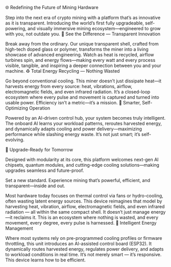 🌐 Redefining the Future of Mining Hardware

Step into the next era of crypto mining with a platform that’s as innovative as it is transparent. Introducing the world’s first fully upgradeable, self-powering, and visually immersive mining ecosystem—engineered to grow with you, not outdate you.
👀 See the Difference — Transparent Innovation

Break away from the ordinary. Our unique transparent shell, crafted from high-tech doped glass or polymer, transforms the miner into a living showcase of advanced engineering. Watch as heat is recycled, airflow turbines spin, and energy flows—making every watt and every process visible, tangible, and inspiring a deeper connection between you and your machine.
♻️ Total Energy Recycling — Nothing Wasted

Go beyond conventional cooling. This miner doesn’t just dissipate heat—it harvests energy from every source: heat, vibrations, airflow, electromagnetic fields, and even infrared radiation. It’s a closed-loop ecosystem where every pulse and movement is captured and turned into usable power. Efficiency isn’t a metric—it’s a mission.
🧠 Smarter, Self-Optimizing Operation

Powered by an AI-driven control hub, your system becomes truly intelligent. The onboard AI learns your workload patterns, reroutes harvested energy, and dynamically adapts cooling and power delivery—maximizing performance while slashing energy waste. It’s not just smart; it’s self-evolving.


🚀 Upgrade-Ready for Tomorrow

Designed with modularity at its core, this platform welcomes next-gen AI chipsets, quantum modules, and cutting-edge cooling solutions—making upgrades seamless and future-proof.

Set a new standard. Experience mining that’s powerful, efficient, and transparent—inside and out.

Most hardware today focuses on thermal control via fans or hydro-cooling, often wasting latent energy sources. This device reimagines that model by harvesting heat, vibration, airflow, electromagnetic fields, and even infrared radiation — all within the same compact shell. It doesn’t just manage energy—it reclaims it.
This is an ecosystem where nothing is wasted, and every movement, every degree, every pulse is harnessed.
🧠 Intelligent Energy Management

Where most systems rely on pre-programmed cooling profiles or firmware throttling, this unit introduces an AI-assisted control board (ESP32). It dynamically routes harvested energy, regulates power delivery, and adapts to workload conditions in real time. It’s not merely smart — it’s responsive. This device learns how to be efficient.
